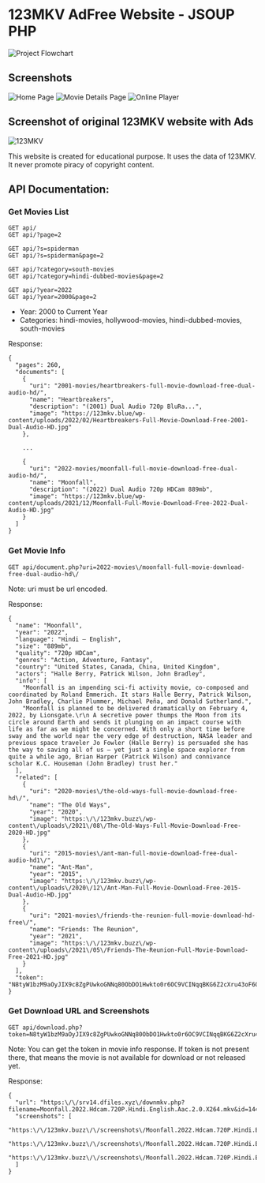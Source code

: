 # 123MKV AdFree Website - JSOUP PHP


![Project Flowchart](./output_images/flow.png)


## Screenshots


![Home Page](./output_images/2022-02-26-112231.png)
![Movie Details Page](./output_images/2022-02-26-112507.png)
![Online Player](./output_images/2022-02-26-112902.png)

## Screenshot of original 123MKV website with Ads

![123MKV](./output_images/123mkv.png)


This website is created for educational purpose. It uses the data of 123MKV. It never promote piracy of copyright content.

## API Documentation:

### Get Movies List

```
GET api/
GET api/?page=2

GET api/?s=spiderman
GET api/?s=spiderman&page=2

GET api/?category=south-movies
GET api/?category=hindi-dubbed-movies&page=2

GET api/?year=2022
GET api/?year=2000&page=2

```
- Year: 2000 to Current Year
- Categories: hindi-movies, hollywood-movies, hindi-dubbed-movies, south-movies

Response:
```
{
  "pages": 260,
  "documents": [
    {
      "uri": "2001-movies/heartbreakers-full-movie-download-free-dual-audio-hd/",
      "name": "Heartbreakers",
      "description": "(2001) Dual Audio 720p BluRa...",
      "image": "https://123mkv.blue/wp-content/uploads/2022/02/Heartbreakers-Full-Movie-Download-Free-2001-Dual-Audio-HD.jpg"
    },
    
    ...

    {
      "uri": "2022-movies/moonfall-full-movie-download-free-dual-audio-hd/",
      "name": "Moonfall",
      "description": "(2022) Dual Audio 720p HDCam 889mb",
      "image": "https://123mkv.blue/wp-content/uploads/2021/12/Moonfall-Full-Movie-Download-Free-2022-Dual-Audio-HD.jpg"
    }
  ]
}
```
### Get Movie Info

```
GET api/document.php?uri=2022-movies\/moonfall-full-movie-download-free-dual-audio-hd\/
```
Note: uri must be url encoded.

Response:
```
{
  "name": "Moonfall",
  "year": "2022",
  "language": "Hindi – English",
  "size": "889mb",
  "quality": "720p HDCam",
  "genres": "Action, Adventure, Fantasy",
  "country": "United States, Canada, China, United Kingdom",
  "actors": "Halle Berry, Patrick Wilson, John Bradley",
  "info": [
    "Moonfall is an impending sci-fi activity movie, co-composed and coordinated by Roland Emmerich. It stars Halle Berry, Patrick Wilson, John Bradley, Charlie Plummer, Michael Peña, and Donald Sutherland.",
    "Moonfall is planned to be delivered dramatically on February 4, 2022, by Lionsgate.\r\n A secretive power thumps the Moon from its circle around Earth and sends it plunging on an impact course with life as far as we might be concerned. With only a short time before sway and the world near the very edge of destruction, NASA leader and previous space traveler Jo Fowler (Halle Berry) is persuaded she has the way to saving all of us – yet just a single space explorer from quite a while ago, Brian Harper (Patrick Wilson) and connivance scholar K.C. Houseman (John Bradley) trust her."
  ],
  "related": [
    {
      "uri": "2020-movies\/the-old-ways-full-movie-download-free-hd\/",
      "name": "The Old Ways",
      "year": "2020",
      "image": "https:\/\/123mkv.buzz\/wp-content\/uploads\/2021\/08\/The-Old-Ways-Full-Movie-Download-Free-2020-HD.jpg"
    },
    {
      "uri": "2015-movies\/ant-man-full-movie-download-free-dual-audio-hd1\/",
      "name": "Ant-Man",
      "year": "2015",
      "image": "https:\/\/123mkv.buzz\/wp-content\/uploads\/2020\/12\/Ant-Man-Full-Movie-Download-Free-2015-Dual-Audio-HD.jpg"
    },
    {
      "uri": "2021-movies\/friends-the-reunion-full-movie-download-hd-free\/",
      "name": "Friends: The Reunion",
      "year": "2021",
      "image": "https:\/\/123mkv.buzz\/wp-content\/uploads\/2021\/05\/Friends-The-Reunion-Full-Movie-Download-Free-2021-HD.jpg"
    }
  ],
  "token": "N8tyW1bzM9aOyJIX9c8ZgPUwkoGNNq80ObDO1Hwkto0r6OC9VCINqqBKG6Z2cXru43oF60kfkrlMTRRHjCsrea6fm3YKZy7vN0HWbB3F3V8="
}
```
### Get Download URL and Screenshots

```
GET api/download.php?token=N8tyW1bzM9aOyJIX9c8ZgPUwkoGNNq80ObDO1Hwkto0r6OC9VCINqqBKG6Z2cXru43oF60kfkrlMTRRHjCsrea6fm3YKZy7vN0HWbB3F3V8=.
```
Note: You can get the token in movie info response. If token is not present there, that means the movie is not available for download or not released yet.

Response:
```
{
  "url": "https:\/\/srv14.dfiles.xyz\/downmkv.php?filename=Moonfall.2022.Hdcam.720P.Hindi.English.Aac.2.0.X264.mkv&id=144342884c883f04066cc281c469db38&key=1645825168",
  "screenshots": [
    "https:\/\/123mkv.buzz\/\/screenshots\/Moonfall.2022.Hdcam.720P.Hindi.English.Aac.2.0.X264.mkv%201%20(1).jpg",
    "https:\/\/123mkv.buzz\/\/screenshots\/Moonfall.2022.Hdcam.720P.Hindi.English.Aac.2.0.X264.mkv%201%20(2).jpg",
    "https:\/\/123mkv.buzz\/\/screenshots\/Moonfall.2022.Hdcam.720P.Hindi.English.Aac.2.0.X264.mkv%201%20(3).jpg"
  ]
}
```


